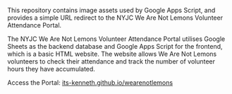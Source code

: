 This repository contains image assets used by Google Apps Script, and provides a simple URL redirect to the NYJC We Are Not Lemons Volunteer Attendance Portal.

The NYJC We Are Not Lemons Volunteer Attendance Portal utilises Google Sheets as the backend database and Google Apps Script for the frontend, which is a basic HTML website. The website allows We Are Not Lemons volunteers to check their attendance and track the number of volunteer hours they have accumulated.

Access the Portal: [its-kenneth.github.io/wearenotlemons](https://its-kenneth.github.io/wearenotlemons)
